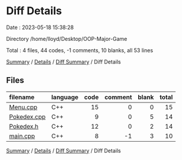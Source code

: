 # Diff Details

Date : 2023-05-18 15:38:28

Directory /home/lloyd/Desktop/OOP-Major-Game

Total : 4 files,  44 codes, -1 comments, 10 blanks, all 53 lines

[Summary](results.md) / [Details](details.md) / [Diff Summary](diff.md) / Diff Details

## Files
| filename | language | code | comment | blank | total |
| :--- | :--- | ---: | ---: | ---: | ---: |
| [Menu.cpp](/Menu.cpp) | C++ | 15 | 0 | 0 | 15 |
| [Pokedex.cpp](/Pokedex.cpp) | C++ | 9 | 0 | 5 | 14 |
| [Pokedex.h](/Pokedex.h) | C++ | 12 | 0 | 2 | 14 |
| [main.cpp](/main.cpp) | C++ | 8 | -1 | 3 | 10 |

[Summary](results.md) / [Details](details.md) / [Diff Summary](diff.md) / Diff Details